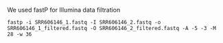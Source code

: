 We used fastP for Illumina data filtration

```
fastp -i SRR606146_1.fastq -I SRR606146_2.fastq -o SRR606146_1_filtered.fastq -O SRR606146_2_filtered.fastq -A -5 -3 -M 28 -w 36
```